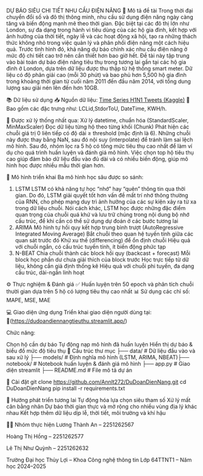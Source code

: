 DỰ BÁO SIÊU CHI TIẾT NHU CẦU ĐIỆN NĂNG
📌 Mô tả đề tài
Trong thời đại chuyển đổi số và đô thị thông minh, nhu cầu sử dụng điện năng ngày càng tăng và biến động mạnh mẽ theo thời gian. Đặc biệt tại các đô thị lớn như London, sự đa dạng trong hành vi tiêu dùng của các hộ gia đình, kết hợp với ảnh hưởng của thời tiết, ngày lễ và các hoạt động xã hội, tạo ra những thách thức không nhỏ trong việc quản lý và phân phối điện năng một cách hiệu quả. Trước tình hình đó, khả năng dự báo chính xác nhu cầu điện năng ở mức độ chi tiết cao trở nên cần thiết hơn bao giờ hết. Đề tài này tập trung vào bài toán dự báo điện năng tiêu thụ trong tương lai gần tại các hộ gia đình ở London, dựa trên dữ liệu được thu thập từ hệ thống smart meter. Dữ liệu có độ phân giải cao (mỗi 30 phút) và bao phủ hơn 5,500 hộ gia đình trong khoảng thời gian từ cuối năm 2011 đến đầu năm 2014, với tổng dung lượng sau giải nén lên đến hơn 10GB. 

📚 Dữ liệu sử dụng
📥 Nguồn dữ liệu: [Time Series H1N1 Tweets (Kaggle)](https://data.london.gov.uk/dataset/smartmeter-energy-use-data-in-london-households)
💾 Bao gồm các đặc trưng như: LCLid,StdorToU, DateTime, KWH/h.

🔄 Được xử lý thống nhất qua:
Xử lý datetime, chuẩn hóa (StandardScaler, MinMaxScaler)
Đọc dữ liệu từng hộ theo từng khối (Chunk) 
Phát hiện các chuỗi giá trị 0 liên tiếp có độ dài ≥ threshold (mặc định là 6). Những chuỗi này được thay bằng NaN, sau đó nội suy (interpolate) để tránh làm sai lệch mô hình.
Sau đó, nhóm lọc ra 5 hộ có tổng mức tiêu thụ cao nhất để làm ví dụ cho quá trình huấn luyện và đánh giá mô hình. Việc chọn top hộ tiêu thụ cao giúp đảm bảo dữ liệu đầu vào đủ dài và có nhiều biến động, giúp mô hình học được nhiều mẫu thời gian hơn.

🧠 Mô hình triển khai
Ba mô hình học sâu được so sánh:
1. LSTM
LSTM có khả năng tự học “nhớ” hay “quên” thông tin qua thời gian. Do đó, LSTM giải quyết tốt hơn vấn đề mất trí nhớ thông thường của RNN, cho phép mạng duy trì ảnh hưởng của các sự kiện xảy ra từ xa trong dữ liệu chuỗi. Nói cách khác, LSTM học được những đặc điểm quan trọng của chuỗi quá khứ và lưu trữ chúng trong nội dung bộ nhớ cấu trúc, để khi cần có thể sử dụng dự đoán ở các bước tương lai
2. ARIMA
Mô hình tự hồi quy kết hợp trung bình trượt (AutoRegressive Integrated Moving Average)
Bắt chuỗi theo quan hệ tuyến tính giữa các quan sát trước đó
Khử xu thế (differencing) để ổn định chuỗi
Hiệu quả với chuỗi ngắn, có cấu trúc tuyến tính, ít biến động phức tạp
3. N-BEAT
Chia chuỗi thành các block hồi quy (backcast + forecast)
Mỗi block học phần dư chưa giải thích của block trước
Học trực tiếp từ dữ liệu, không cần giả định thống kê
Hiệu quả với chuỗi phi tuyến, đa dạng cấu trúc, dài-ngắn linh hoạt

⚙️ Thực nghiệm & Đánh giá
✅ Huấn luyện trên 50 epoch và phân tích chuỗi thười gian dựa trên 5 hộ có lượng tiêu thụ cao nhất
📊 Sử dụng các chỉ số: MAPE, MSE, MAE

💻 Giao diện ứng dụng
Triển khai giao diện người dùng tại:
🔗(https://dudoandiennangtieuthu.streamlit.app/)

Chức năng:

Chọn hộ cần dự báo
Tự động nạp mô hình đã huấn luyện
Hiển thị dự báo & biểu đồ mức độ tiêu thụ
📁 Cấu trúc thư mục
├── data/ # Dữ liệu đầu vào và sau xử lý ├── models/ # Định nghĩa mô hình (LSTM, ARIMA, NBEAT)├── notebook/ # Notebook huấn luyện & đánh giá mô hình ├── app.py # Giao diện streamlit  ├── README.md # File mô tả dự án

🔧 Cài đặt
git clone https://github.com/Annlt272/DuDoanDienNang.git
cd DuDoanDienNang
pip install -r requirements.txt

🧪 Hướng phát triển tương lai
Tự động hóa lựa chọn siêu tham số
Xử lý mất cân bằng nhãn
Dự báo thời gian thực và mở rộng cho nhiều vùng địa lý khác nhau
Kết hợp thêm dữ liệu dịp lễ, thời tiết, môi trường và khí hậu

👨‍💻 Nhóm thực hiện
Lương Thành An – 2251262567

Hoàng Thị Hồng – 2251262577

Lê Thị Như Quỳnh – 2251262632

Trường Đại học Thủy Lợi – Khoa Công nghệ thông tin
Lớp 64TTNT1 – Năm học 2024–2025
